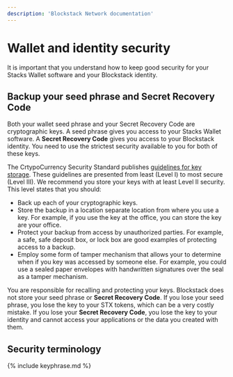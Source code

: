 ```yaml
---
description: 'Blockstack Network documentation'
---
```


# Wallet and identity security

It is important that you understand how to keep good security for your Stacks Wallet software and your Blockstack identity.

## Backup your seed phrase and Secret Recovery Code

Both your wallet seed phrase and your Secret Recovery Code are cryptographic keys. A seed phrase gives you access to your Stacks Wallet software. A **Secret Recovery Code** gives you access to your Blockstack identity. You need to use the strictest security available to you for both of these keys.

The CrtypoCurrency Security Standard publishes <a href="https://cryptoconsortium.github.io/CCSS/Details/#1.03" target="_blank">guidelines for key storage</a>. These guidelines are presented from least (Level I) to most secure (Level III). We recommend you store your keys with at least Level II security. This level states that you should:

- Back up each of your cryptographic keys.
- Store the backup in a location separate location from where you use a key. For example, if you use the key at the office, you can store the key are your office.
- Protect your backup from access by unauthorized parties. For example, a safe, safe deposit box, or lock box are good examples of protecting access to a backup.
- Employ some form of tamper mechanism that allows your to determine when if you key was accessed by someone else. For example, you could use a sealed paper envelopes with handwritten signatures over the seal as a tamper mechanism.

You are responsible for recalling and protecting your keys. Blockstack does not store your seed phrase or **Secret Recovery Code**. If you lose your seed phrase, you lose the key to your STX tokens, which can be a very costly mistake. If you lose your **Secret Recovery Code**, you lose the key to your identity and cannot access your applications or the data you created with them.

## Security terminology

{% include keyphrase.md %}
